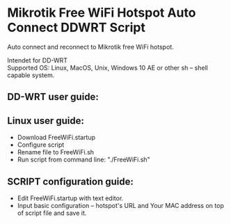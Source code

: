 # Mikrotik Free WiFi Hotspot Auto Connect DDWRT Script     
Auto connect and reconnect to Mikrotik free WiFi hotspot.     

Intendet for DD-WRT      
Supported OS: Linux, MacOS, Unix, Windows 10 AE or other sh – shell capable system.     

## DD-WRT user guide:     

## Linux user guide:     
* Download FreeWiFi.startup   
* Configure script     
* Rename file to FreeWiFi.sh   
* Run script from command line: "./FreeWiFi.sh"   

## SCRIPT configuration guide:   
* Edit FreeWiFi.startup with text editor.    
* Input basic configuration – hotspot's URL and Your MAC address on top of script file and save it.    

